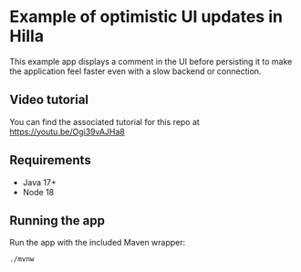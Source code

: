 # Example of optimistic UI updates in Hilla

This example app displays a comment in the UI before persisting it to make the application feel faster even with a slow backend or connection.

## Video tutorial

You can find the associated tutorial for this repo at https://youtu.be/Ogi39vAJHa8

## Requirements

- Java 17+
- Node 18

## Running the app

Run the app with the included Maven wrapper:

```
./mvnw
```
